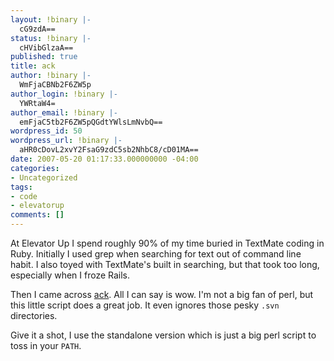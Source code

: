 ```yaml
---
layout: !binary |-
  cG9zdA==
status: !binary |-
  cHVibGlzaA==
published: true
title: ack
author: !binary |-
  WmFjaCBNb2F6ZW5p
author_login: !binary |-
  YWRtaW4=
author_email: !binary |-
  emFjaC5tb2F6ZW5pQGdtYWlsLmNvbQ==
wordpress_id: 50
wordpress_url: !binary |-
  aHR0cDovL2xvY2FsaG9zdC5sb2NhbC8/cD01MA==
date: 2007-05-20 01:17:33.000000000 -04:00
categories:
- Uncategorized
tags:
- code
- elevatorup
comments: []
---
```

At Elevator Up I spend roughly 90% of my time buried in TextMate coding in Ruby. Initially I used grep when searching for text out of command line habit. I also toyed with TextMate's built in searching, but that took too long, especially when I froze Rails. 

Then I came across [ack](http://petdance.com/ack/). All I can say is wow. I'm not a big fan of perl, but this little script does a great job. It even ignores those pesky `.svn` directories.

Give it a shot, I use the standalone version which is just a big perl script to toss in your `PATH`.
